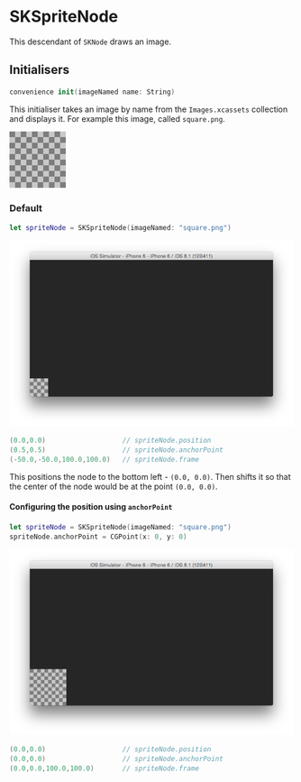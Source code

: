 # SKSpriteNode

This descendant of `SKNode` draws an image.

## Initialisers

```Swift
convenience init(imageNamed name: String)
```

This initialiser takes an image by name from the `Images.xcassets` collection and displays it. For example this image, called `square.png`.

![Original image](square.png)

### Default

```Swift
let spriteNode = SKSpriteNode(imageNamed: "square.png")
```

![Default positions](sprite-node-image-named-default.png)

```Swift
(0.0,0.0)                   // spriteNode.position
(0.5,0.5)                   // spriteNode.anchorPoint
(-50.0,-50.0,100.0,100.0)   // spriteNode.frame
```

This positions the node to the bottom left - `(0.0, 0.0)`. Then shifts it so that the center of the node would be at the point `(0.0, 0.0)`.

#### Configuring the position using `anchorPoint`

```Swift
let spriteNode = SKSpriteNode(imageNamed: "square.png")
spriteNode.anchorPoint = CGPoint(x: 0, y: 0)
```

![Default positions](sprite-node-image-named-anchor-point-0-0.png)

```Swift
(0.0,0.0)                   // spriteNode.position
(0.0,0.0)                   // spriteNode.anchorPoint
(0.0,0.0,100.0,100.0)       // spriteNode.frame
```